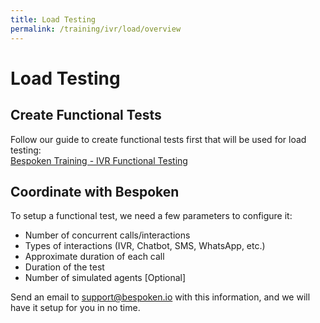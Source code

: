 ```yaml
---
title: Load Testing
permalink: /training/ivr/load/overview
---
```

# Load Testing
## Create Functional Tests
Follow our guide to create functional tests first that will be used for load testing:  
[Bespoken Training - IVR Functional Testing](/training/ivr/functional/overview.md)

## Coordinate with Bespoken
To setup a functional test, we need a few parameters to configure it:
* Number of concurrent calls/interactions
* Types of interactions (IVR, Chatbot, SMS, WhatsApp, etc.)
* Approximate duration of each call
* Duration of the test
* Number of simulated agents [Optional]

Send an email to [support@bespoken.io](mailto:support@bespoken.io) with this information, and we will have it setup for you in no time.
